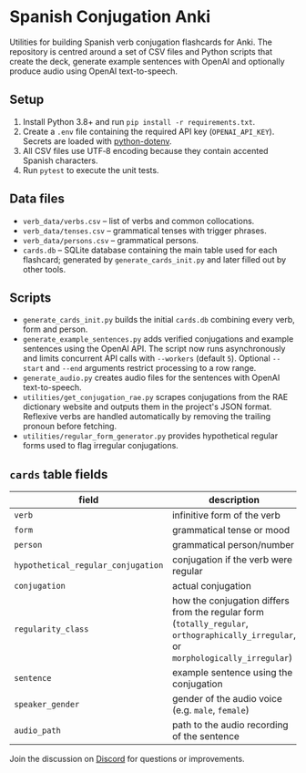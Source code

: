 # Spanish Conjugation Anki

Utilities for building Spanish verb conjugation flashcards for Anki.  The
repository is centred around a set of CSV files and Python scripts that
create the deck, generate example sentences with OpenAI and optionally
produce audio using OpenAI text-to-speech.

## Setup

1. Install Python 3.8+ and run `pip install -r requirements.txt`.
2. Create a `.env` file containing the required API key (`OPENAI_API_KEY`).
   Secrets are loaded with
   [python-dotenv](https://pypi.org/project/python-dotenv/).
3. All CSV files use UTF‑8 encoding because they contain accented Spanish
   characters.
4. Run `pytest` to execute the unit tests.

## Data files

- `verb_data/verbs.csv` – list of verbs and common collocations.
- `verb_data/tenses.csv` – grammatical tenses with trigger phrases.
- `verb_data/persons.csv` – grammatical persons.
- `cards.db` – SQLite database containing the main table used for each flashcard;
  generated by `generate_cards_init.py` and later filled out by other tools.

## Scripts

- `generate_cards_init.py` builds the initial `cards.db` combining every
  verb, form and person.
- `generate_example_sentences.py` adds verified conjugations and example
  sentences using the OpenAI API. The script now runs asynchronously and
  limits concurrent API calls with `--workers` (default `5`). Optional
  `--start` and `--end` arguments restrict processing to a row range.
- `generate_audio.py` creates audio files for the sentences with
  OpenAI text-to-speech.
- `utilities/get_conjugation_rae.py` scrapes conjugations from the RAE
  dictionary website and outputs them in the project's JSON format.
  Reflexive verbs are handled automatically by removing the trailing
  pronoun before fetching.
- `utilities/regular_form_generator.py` provides hypothetical regular
  forms used to flag irregular conjugations.

## `cards` table fields

| field                              | description                                              | example                             |
|------------------------------------|----------------------------------------------------------|-------------------------------------|
| `verb`                             | infinitive form of the verb                              | `ser`                               |
| `form`                             | grammatical tense or mood                                | `indicativo_presente`               |
| `person`                           | grammatical person/number                                | `1st_singular`                      |
| `hypothetical_regular_conjugation` | conjugation if the verb were regular                     | `so`                                |
| `conjugation`                      | actual conjugation                                       | `soy`                               |
| `regularity_class`                 | how the conjugation differs from the regular form (`totally_regular`, `orthographically_irregular`, or `morphologically_irregular`) | `totally_regular` |
| `sentence`                         | example sentence using the conjugation                   | `Soy capaz de correr un maratón.`   |
| `speaker_gender`                   | gender of the audio voice (e.g. `male`, `female`)         | `male`                              |
| `audio_path`                       | path to the audio recording of the sentence              | `audio/1_3_11.mp3`                  |

Join the discussion on
[Discord](https://discordapp.com/channels/1373077048146264166/1373081089349783753)
for questions or improvements.
